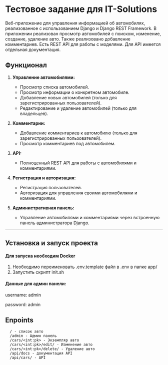 # Тестовое задание для IT-Solutions #

Веб-приложение для управления информацией об автомобилях, реализованное с использованием Django и Django REST Framework.
В приложении реализован просмотр автомобилей с поиском, изменение, создание, удаление авто.
Также реализовано добавление комментариев. Есть REST API для работы с моделями. Для API имеется отдельная документация.





## Функционал

1. **Управление автомобилями:**
   - Просмотр списка автомобилей.
   - Просмотр информации о конкретном автомобиле.
   - Добавление новых автомобилей (только для зарегистрированных пользователей).
   - Редактирование и удаление автомобилей (только для владельцев).

2. **Комментарии:**
   - Добавление комментариев к автомобилю (только для зарегистрированных пользователей).
   - Просмотр комментариев под автомобилем.

3. **API:**
   - Полноценный REST API для работы с автомобилями и комментариями.

4. **Регистрация и авторизация:**
   - Регистрация пользователей.
   - Авторизация для управления своими автомобилями и комментариями.

5. **Административная панель:**
   - Управление автомобилями и комментариями через встроенную панель администратора Django.

---

## Установка и запуск проекта

#### Для запуска необходим Docker

1) Необходимо переименовать .env.template файл в .env в папке app/
2) Запустить скрипт init.sh

#### Данные для админ панели:
username: admin

password: admin


## Enpoints


```
  / - список авто
  /admin - Админ панель
  /cars/<int:pk> - Экземпляр авто
  /cars/<int:pk>/edit/ - Изменение авто
  /cars/<int:pk>/delete/ - Удаление авто
  /api/docs - документация API
  /api/cars/ - API
```


